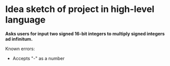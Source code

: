# Idea sketch of project in high-level language

**Asks users for input two signed 16-bit integers to multiply signed integers ad infinitum.**


Known errors:

* Accepts "-" as a number